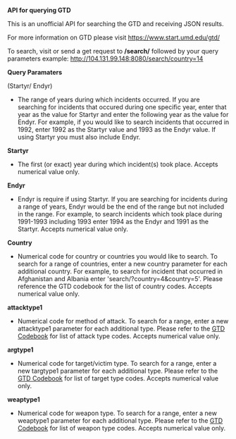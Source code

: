 **API for querying GTD**

This is an unofficial API for searching the GTD and receiving JSON results. 

For more information on GTD please visit https://www.start.umd.edu/gtd/

To search, visit or send a get request to **/search/** followed by your query parameters
example: http://104.131.99.148:8080/search/country=14

**Query Paramaters**

(Startyr/ Endyr)
 - The range of years during which incidents occurred. If you are searching for incidents that occured during one specific year, enter that year as the value for Startyr and enter the following year as the value for Endyr. For example, if you would like to search incidents that occurred in 1992, enter 1992 as the Startyr value and 1993 as the Endyr value. If using Startyr you must also include Endyr.

**Startyr**
- The first (or exact) year during which incident(s) took place. Accepts numerical value only.

**Endyr**
- Endyr is require if using Startyr. If you are searching for incidents during a range of years, Endyr would be the end of the range but not included in the range. For example, to search incidents which took place during 1991-1993 including 1993 enter 1994 as the Endyr and 1991 as the Startyr. Accepts numerical value only.

**Country**
- Numerical code for country or countries you would like to search. To search for a range of countries, enter a new country parameter for each additional country. For example, to search for incident that occurred in Afghanistan and Albania enter 'search/?country=4&amp;country=5'. Please reference the GTD codebook for the list of country codes. Accepts numerical value only.

**attacktype1**
- Numerical code for method of attack. To search for a range, enter a new attacktype1 parameter for each additional type. Please refer to the <a href="https://www.start.umd.edu/gtd/downloads/Codebook.pdf">GTD Codebook</a> for list of attack type codes. Accepts numerical value only.

**argtype1**
- Numerical code for target/victim type. To search for a range, enter a new targtype1 parameter for each additional type. Please refer to the <a href="https://www.start.umd.edu/gtd/downloads/Codebook.pdf">GTD Codebook</a> for list of target type codes. Accepts numerical value only.

**weaptype1**
 - Numerical code for weapon type. To search for a range, enter a new weaptype1 parameter for each additional type. Please refer to the <a href="https://www.start.umd.edu/gtd/downloads/Codebook.pdf">GTD Codebook</a> for list of weapon type codes. Accepts numerical value only.
